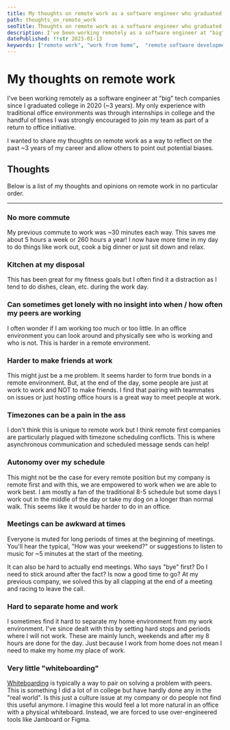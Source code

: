```yaml
---
title: My thoughts on remote work as a software engineer who graduated during the pandemic
path: thoughts_on_remote_work
seoTitle: Thoughts on remote work as a software engineer who graduated during the pandemic
description: I've been working remotely as a software engineer at "big" tech companies since I graduated college in 2020 with little to no traditional office experience. Here are some of my thoughts on remote work.
datePublished: !!str 2023-01-13
keywords: ["remote work", "work from home",  "remote software development", "remote software engineering"]
---
```


# My thoughts on remote work

I've been working remotely as a software engineer at "big" tech companies since I graduated college in 2020 (~3 years). My only experience with traditional office environments was through internships in college and the handful of times I was strongly encouraged to join my team as part of a return to office initiative.

I wanted to share my thoughts on remote work as a way to reflect on the past ~3 years of my career and allow others to point out potential biases.

## Thoughts

Below is a list of my thoughts and opinions on remote work in no particular order.

---

### No more commute

My previous commute to work was ~30 minutes each way. This saves me about 5 hours a week or 260 hours a year! I now have more time in my day to do things like work out, cook a big dinner or just sit down and relax.

### Kitchen at my disposal

This has been great for my fitness goals but I often find it a distraction as I tend to do dishes, clean, etc. during the work day.

### Can sometimes get lonely with no insight into when / how often my peers are working

I often wonder if I am working too much or too little. In an office environment you can look around and physically see who is working and who is not. This is harder in a remote environment.

### Harder to make friends at work

This might just be a me problem. It seems harder to form true bonds in a remote environment. But, at the end of the day, some people are just at work to work and NOT to make friends. I find that pairing with teammates on issues or just hosting office hours is a great way to meet people at work.

### Timezones can be a pain in the ass

I don't think this is unique to remote work but I think remote first companies are particularly plagued with timezone scheduling conflicts. This is where asynchronous communication and scheduled message sends can help!

### Autonomy over my schedule

This might not be the case for every remote position but my company is remote first and with this, we are empowered to work when we are able to work best. I am mostly a fan of the traditional 8-5 schedule but some days I work out in the middle of the day or take my dog on a longer than normal walk. This seems like it would be harder to do in an office.

### Meetings can be awkward at times

Everyone is muted for long periods of times at the beginning of meetings. You'll hear the typical, "How was your weekend?" or suggestions to listen to music for ~5 minutes at the start of the meeting.

It can also be hard to actually end meetings. Who says "bye" first? Do I need to stick around after the fact? Is now a good time to go? At my previous company, we solved this by all clapping at the end of a meeting and racing to leave the call.

### Hard to separate home and work

I sometimes find it hard to separate my home environment from my work environment. I've since dealt with this by setting hard stops and periods where I will not work. These are mainly lunch, weekends and after my 8 hours are done for the day. Just because I work from home does not mean I need to make my home my place of work.

### Very little "whiteboarding"

[Whiteboarding](https://www.wikiwand.com/en/Whiteboarding) is typically a way to pair on solving a problem with peers. This is something I did a lot of in college but have hardly done any in the "real world". Is this just a culture issue at my company or do people not find this useful anymore. I imagine this would feel a lot more natural in an office with a physical whiteboard. Instead, we are forced to use over-engineered tools like Jamboard or Figma.
